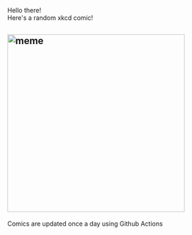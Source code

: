 Hello there! <br>Here's a random xkcd comic!<br>
## <img src="https://imgs.xkcd.com/comics/still_no_sleep.png" alt="meme" width="400"/><br>
Comics are updated once a day using Github Actions